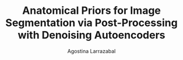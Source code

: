 ---
paperId: 4
author: Agostina Larrazabal
publicationauthor: Larrazabal, A.
title: Anatomical Priors for Image Segmentation via Post-Processing with Denoising Autoencoders
pdf: Poster_Larrazabal_Agostina.pdf
poster: --
alt: --
type: Poster
topic: Medical Imaging
link: https://research.latinxinai.org/papers/neurips/2019/pdf/Poster_Larrazabal_Agostina.pdf
conference: neurips
year: 2019
tags: neurips-2019
location: Vancouver, Canada
---
